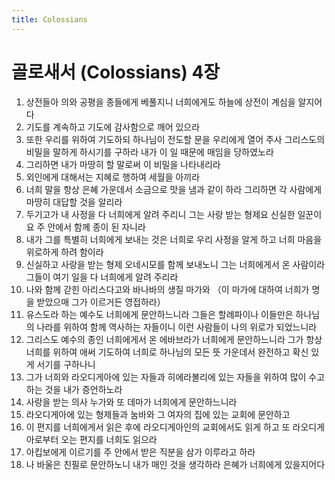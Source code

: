 ```yaml
---
title: Colossians
---
```


# 골로새서 (Colossians) 4장
1. 상전들아 의와 공평을 종들에게 베풀지니 너희에게도 하늘에 상전이 계심을 알지어다
1. 기도를 계속하고 기도에 감사함으로 깨어 있으라
1. 또한 우리를 위하여 기도하되 하나님이 전도할 문을 우리에게 열어 주사 그리스도의 비밀을 말하게 하시기를 구하라 내가 이 일 때문에 매임을 당하였노라
1. 그리하면 내가 마땅히 할 말로써 이 비밀을 나타내리라
1. 외인에게 대해서는 지혜로 행하여 세월을 아끼라
1. 너희 말을 항상 은혜 가운데서 소금으로 맛을 냄과 같이 하라 그리하면 각 사람에게 마땅히 대답할 것을 알리라
1. 두기고가 내 사정을 다 너희에게 알려 주리니 그는 사랑 받는 형제요 신실한 일꾼이요 주 안에서 함께 종이 된 자니라
1. 내가 그를 특별히 너희에게 보내는 것은 너희로 우리 사정을 알게 하고 너희 마음을 위로하게 하려 함이라
1. 신실하고 사랑을 받는 형제 오네시모를 함께 보내노니 그는 너희에게서 온 사람이라 그들이 여기 일을 다 너희에게 알려 주리라
1. 나와 함께 갇힌 아리스다고와 바나바의 생질 마가와 （이 마가에 대하여 너희가 명을 받았으매 그가 이르거든 영접하라）
1. 유스도라 하는 예수도 너희에게 문안하느니라 그들은 할례파이나 이들만은 하나님의 나라를 위하여 함께 역사하는 자들이니 이런 사람들이 나의 위로가 되었느니라
1. 그리스도 예수의 종인 너희에게서 온 에바브라가 너희에게 문안하느니라 그가 항상 너희를 위하여 애써 기도하여 너희로 하나님의 모든 뜻 가운데서 완전하고 확신 있게 서기를 구하나니
1. 그가 너희와 라오디게아에 있는 자들과 히에라볼리에 있는 자들을 위하여 많이 수고하는 것을 내가 증언하노라
1. 사랑을 받는 의사 누가와 또 데마가 너희에게 문안하느니라
1. 라오디게아에 있는 형제들과 눔바와 그 여자의 집에 있는 교회에 문안하고
1. 이 편지를 너희에게서 읽은 후에 라오디게아인의 교회에서도 읽게 하고 또 라오디게아로부터 오는 편지를 너희도 읽으라
1. 아킵보에게 이르기를 주 안에서 받은 직분을 삼가 이루라고 하라
1. 나 바울은 친필로 문안하노니 내가 매인 것을 생각하라 은혜가 너희에게 있을지어다